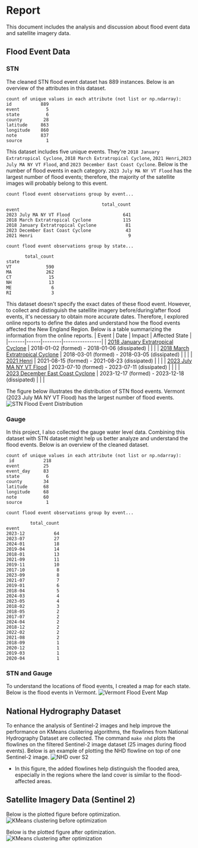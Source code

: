 # Report
This document includes the analysis and discussion about flood event data and satellite imagery data.

## Flood Event Data

### STN
The cleaned STN flood event dataset has 889 instances. Below is an overview of the attributes in this dataset.
```
count of unique values in each attribute (not list or np.ndarray):
id           889
event          5
state          6
county        28
latitude     863
longitude    860
note         837
source         1
```

This dataset includes five unique events. They're `2018 January Extratropical Cyclone`, `2018 March Extratropical Cyclone`, `2021 Henri`,`2023 July MA NY VT Flood`, and `2023 December East Coast Cyclone`. Below is the number of flood events in each category. `2023 July MA NY VT Flood` has the largest number of flood events; therefore, the majority of the satellite images will probably belong to this event.
```
count flood event observations group by event...

                                    total_count
event
2023 July MA NY VT Flood                    641
2018 March Extratropical Cyclone            115
2018 January Extratropical Cyclone           81
2023 December East Coast Cyclone             43
2021 Henri                                    9
```

```
count flood event observations group by state...

       total_count
state
VT             590
MA             262
CT              15
NH              13
ME               6
RI               3
```

This dataset doesn't specify the exact dates of these flood event. However, to collect and distinguish the satellite imagery before/during/after flood events, it's necessary to obtain more accurate dates. Therefore, I explored online reports to define the dates and understand how the flood events affected the New England Region. Below is a table summarizing the information from the online reports.
| Event | Date | Impact | Affected State |
|-------|------|--------|----------------|
| [2018 January Extratropical Cyclone](https://en.wikipedia.org/wiki/January_2018_North_American_blizzard) | 2018-01-02 (formed) - 2018-01-06 (dissipated) | | |
| [2018 March Extratropical Cyclone](https://en.wikipedia.org/wiki/March_1%E2%80%933,_2018_nor%27easter) | 2018-03-01 (formed) - 2018-03-05 (dissipated) | | |
| [2021 Henri](https://www.nhc.noaa.gov/data/tcr/AL082021_Henri.pdf) | 2021-08-15 (formed) - 2021-08-23 (dissipated) | | |
| [2023 July MA NY VT Flood](https://www.weather.gov/btv/The-Great-Vermont-Flood-of-10-11-July-2023-Preliminary-Meteorological-Summary) | 2023-07-10 (formed) - 2023-07-11 (dissipated) | | |
| [2023 December East Coast Cyclone](https://cw3e.ucsd.edu/wp-content/uploads/2023/12/20Dec2023_Summary/20231218EastCoast.pdf) | 2023-12-17 (formed) - 2023-12-18 (dissipated) | | |

The figure below illustrates the distribution of STN flood events. Vermont (2023 July MA NY VT Flood) has the largest number of flood events.
![STN Flood Event Distribution](./figs/flood_event/countplot_stn.png)

### Gauge
In this project, I also collected the gauge water level data. Combining this dataset with STN dataset might help us better analyze and understand the flood events. Below is an overview of the cleaned dataset.

```
count of unique values in each attribute (not list or np.ndarray):
 id           218
event         25
event_day     83
state          6
county        34
latitude      68
longitude     68
note          60
source         1
```

```
count flood event observations group by event...

         total_count
event
2023-12           64
2023-07           27
2024-01           18
2019-04           14
2018-01           13
2021-09           11
2019-11           10
2017-10            8
2023-09            8
2021-07            7
2019-01            6
2018-04            5
2024-03            4
2023-05            4
2018-02            3
2018-05            2
2017-07            2
2024-04            2
2018-12            2
2022-02            2
2021-08            2
2018-09            1
2020-12            1
2019-03            1
2020-04            1
```

### STN and Gauge

To understand the locations of flood events, I created a map for each state. Below is the flood events in Vermont.
![Vermont Flood Event Map](./figs/flood_event/map_VT.png)

## National Hydrography Dataset
To enhance the analysis of Sentinel-2 images and help improve the performance on KMeans clustering algorithms, the flowlines from National Hydrography Dataset are collected. The command `make nhd` plots the flowlines on the filtered Sentinel-2 image dataset (25 images during flood events). Below is an example of plotting the NHD flowline on top of one Sentinel-2 image.
![NHD over S2](./figs/s2_nhd/45358_20230711T153821_20230711T154201_T18TXP_NHD.png)

- In this figure, the added flowlines help distinguish the flooded area, especially in the regions where the land cover is similar to the flood-affected areas. 

## Satellite Imagery Data (Sentinel 2)
Below is the plotted figure before optimization.
![KMeans clustering before optimization](./figs/kmeans_default/44909_20230711_during%20flood_s2_default.png)

Below is the plotted figure after optimization. 
![KMeans clustering after optimization](./figs/kmeans_optimized/44909_20230711_during%20flood_s2_optimized.png)